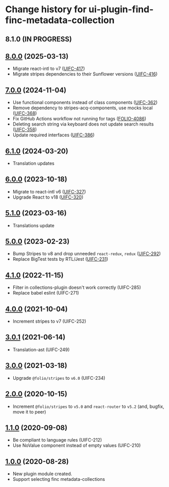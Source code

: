 # Change history for ui-plugin-find-finc-metadata-collection

## 8.1.0 (IN PROGRESS)

## [8.0.0](https://github.com/folio-org/ui-plugin-find-finc-metadata-collection/tree/v8.0.0) (2025-03-13)
* Migrate react-intl to v7 ([UIFC-417](https://folio-org.atlassian.net/browse/UIFC-417))
* Migrate stripes dependencies to their Sunflower versions ([UIFC-416](https://folio-org.atlassian.net/browse/UIFC-416))

## [7.0.0](https://github.com/folio-org/ui-plugin-find-finc-metadata-collection/tree/v7.0.0) (2024-11-04)
* Use functional components instead of class components ([UIFC-362](https://folio-org.atlassian.net/browse/UIFC-362))
* Remove dependency to stripes-acq-components, use mocks local ([UIFC-368](https://folio-org.atlassian.net/browse/UIFC-368))
* Fix GitHub Actions workflow not running for tags ([FOLIO-4086](https://folio-org.atlassian.net/browse/FOLIO-4086))
* Deleting search string via keyboard does not update search results ([UIFC-358](https://folio-org.atlassian.net/browse/UIFC-358))
* Update required interfaces ([UIFC-386](https://folio-org.atlassian.net/browse/UIFC-386))

## [6.1.0](https://github.com/folio-org/ui-plugin-find-finc-metadata-collection/tree/v6.1.0) (2024-03-20)
* Translation updates

## [6.0.0](https://github.com/folio-org/ui-plugin-find-finc-metadata-collection/tree/v6.0.0) (2023-10-18)
* Migrate to react-intl v6 ([UIFC-327](https://issues.folio.org/browse/UIFC-327))
* Upgrade React to v18 ([UIFC-320](https://issues.folio.org/browse/UIFC-320))

## [5.1.0](https://github.com/folio-org/ui-plugin-find-finc-metadata-collection/tree/v5.1.0) (2023-03-16)
* Translations update

## [5.0.0](https://github.com/folio-org/ui-plugin-find-finc-metadata-collection/tree/v5.0.0) (2023-02-23)
* Bump Stripes to v8 and drop unneeded `react-redux`, `redux` ([UIFC-292](https://issues.folio.org/browse/UIFC-292))
* Replace BigTest tests by RTL/Jest ([UIFC-231](https://issues.folio.org/browse/UIFC-231))

## [4.1.0](https://github.com/folio-org/ui-plugin-find-finc-metadata-collection/tree/v4.1.0) (2022-11-15)
* Filter in collections-plugin doesn't work correctly (UIFC-285)
* Replace babel eslint (UIFC-271)

## [4.0.0](https://github.com/folio-org/ui-plugin-find-finc-metadata-collection/tree/v4.0.0) (2021-10-04)
* Increment stripes to v7 (UIFC-252)

## [3.0.1](https://github.com/folio-org/ui-plugin-find-finc-metadata-collection/tree/v3.0.1) (2021-06-14)
* Translation-ast (UIFC-249)

## [3.0.0](https://github.com/folio-org/ui-plugin-find-finc-metadata-collection/tree/v3.0.0) (2021-03-18)
* Upgrade `@folio/stripes` to `v6.0` (UIFC-234)

## [2.0.0](https://github.com/folio-org/ui-plugin-find-finc-metadata-collection/tree/v2.0.0) (2020-10-15)
* Increment `@folio/stripes` to `v5.0` and `react-router` to `v5.2` (and, bugfix, move it to peer)

## [1.1.0](https://github.com/folio-org/ui-plugin-find-finc-metadata-collection/tree/v1.1.0) (2020-09-08)
* Be compliant to language rules (UIFC-212)
* Use NoValue component instead of empty values (UIFC-210)

## [1.0.0](https://github.com/folio-org/ui-plugin-find-finc-metadata-collection/tree/v1.0.0) (2020-08-28)
* New plugin module created.
* Support selecting finc metadata-collections
